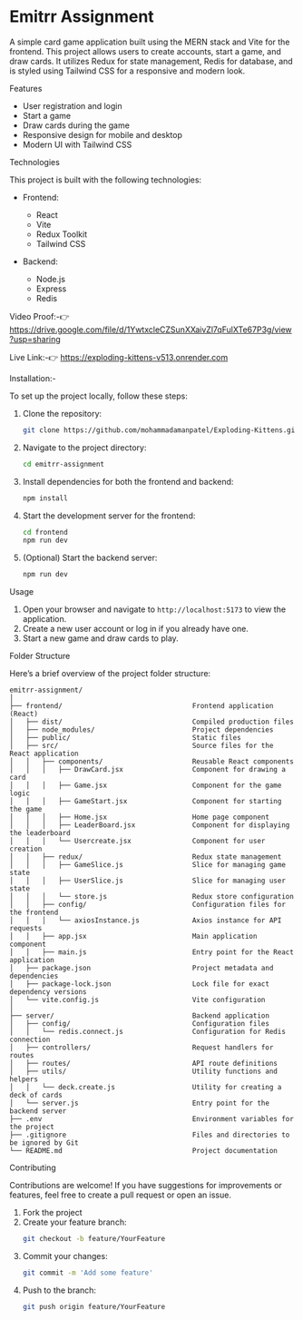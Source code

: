 # Emitrr Assignment

A simple card game application built using the MERN stack and Vite for the frontend. This project allows users to create accounts, start a game, and draw cards. It utilizes Redux for state management, Redis for database, and is styled using Tailwind CSS for a responsive and modern look.

Features

- User registration and login
- Start a game
- Draw cards during the game
- Responsive design for mobile and desktop
- Modern UI with Tailwind CSS

Technologies

This project is built with the following technologies:

- Frontend:
  - React
  - Vite
  - Redux Toolkit
  - Tailwind CSS

- Backend:
  - Node.js
  - Express
  - Redis
  
Video Proof:-👉
https://drive.google.com/file/d/1YwtxcleCZSunXXaivZl7qFulXTe67P3g/view?usp=sharing

Live Link:-👉
https://exploding-kittens-v513.onrender.com

Installation:-

To set up the project locally, follow these steps:

1. Clone the repository:
   ```bash
   git clone https://github.com/mohammadamanpatel/Exploding-Kittens.git
   ```

2. Navigate to the project directory:
   ```bash
   cd emitrr-assignment
   ```

3. Install dependencies for both the frontend and backend:
   ```bash
   npm install
   ```

5. Start the development server for the frontend:
   ```bash
   cd frontend
   npm run dev
   ```

6. (Optional) Start the backend server:
   ```bash
   npm run dev
   ```

Usage

1. Open your browser and navigate to `http://localhost:5173` to view the application.
2. Create a new user account or log in if you already have one.
3. Start a new game and draw cards to play.

Folder Structure

Here’s a brief overview of the project folder structure:

```
emitrr-assignment/
│
├── frontend/                                Frontend application (React)
│   ├── dist/                                Compiled production files
│   ├── node_modules/                        Project dependencies
│   ├── public/                              Static files
│   ├── src/                                 Source files for the React application
│   │   ├── components/                      Reusable React components
│   │   │   ├── DrawCard.jsx                 Component for drawing a card
│   │   │   ├── Game.jsx                     Component for the game logic
│   │   │   ├── GameStart.jsx                Component for starting the game
│   │   │   ├── Home.jsx                     Home page component
│   │   │   ├── LeaderBoard.jsx              Component for displaying the leaderboard
│   │   │   └── Usercreate.jsx               Component for user creation
│   │   ├── redux/                           Redux state management
│   │   │   ├── GameSlice.js                 Slice for managing game state
│   │   │   ├── UserSlice.js                 Slice for managing user state
│   │   │   └── store.js                     Redux store configuration
│   │   ├── config/                          Configuration files for the frontend
│   │   │   └── axiosInstance.js             Axios instance for API requests
│   │   ├── app.jsx                          Main application component
│   │   ├── main.js                          Entry point for the React application
│   ├── package.json                         Project metadata and dependencies
│   ├── package-lock.json                    Lock file for exact dependency versions
│   └── vite.config.js                       Vite configuration
│
├── server/                                  Backend application
│   ├── config/                              Configuration files
│   │   └── redis.connect.js                 Configuration for Redis connection
│   ├── controllers/                         Request handlers for routes
│   ├── routes/                              API route definitions
│   ├── utils/                               Utility functions and helpers
│   │   └── deck.create.js                   Utility for creating a deck of cards
│   └── server.js                            Entry point for the backend server
├── .env                                     Environment variables for the project
├── .gitignore                               Files and directories to be ignored by Git
└── README.md                                Project documentation
```

Contributing

Contributions are welcome! If you have suggestions for improvements or features, feel free to create a pull request or open an issue.

1. Fork the project
2. Create your feature branch:
   ```bash
   git checkout -b feature/YourFeature
   ```
3. Commit your changes:
   ```bash
   git commit -m 'Add some feature'
   ```
4. Push to the branch:
   ```bash
   git push origin feature/YourFeature
   ```
